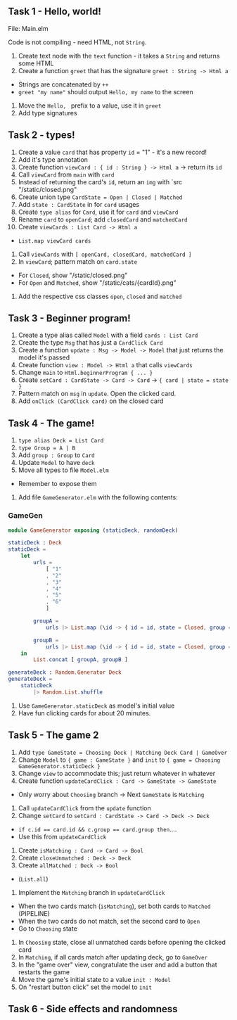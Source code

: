 ## Task 1 - Hello, world!
File: Main.elm

Code is not compiling - need HTML, not `String`.
1. Create text node with the `text` function - it takes a `String` and returns some HTML
1. Create a function `greet` that has the signature `greet : String -> Html a`
  * Strings are concatenated by `++`
  * `greet "my name"` should output `Hello, my name` to the screen
1. Move the `Hello, ` prefix to a value, use it in `greet`
1. Add type signatures

## Task 2 - types!
1. Create a value `card` that has property `id` = "1" - it's a new record!
1. Add it's type annotation
1. Create function `viewCard : { id : String } -> Html a` -> return its `id`
1. Call `viewCard` from `main` with `card`
1. Instead of returning the card's `id`, return an `img` with `src "/static/closed.png"
1. Create union type `CardState = Open | Closed | Matched`
1. Add `state : CardState` in for `card` usages
1. Create `type alias` for `Card`, use it for `card` and `viewCard`
1. Rename `card` to `openCard`; add `closedCard` and `matchedCard`
1. Create `viewCards : List Card -> Html a`
  * `List.map viewCard cards`
1. Call `viewCards` with `[ openCard, closedCard, matchedCard ]`
1. In `viewCard`; pattern match on `card.state`
  * For `Closed`, show "/static/closed.png"
  * For `Open` and `Matched`, show "/static/cats/{cardId}.png"
1. Add the respective css classes `open`, `closed` and `matched`

## Task 3 - Beginner program!
1. Create a type alias called `Model` with a field `cards : List Card`
1. Create the type `Msg` that has just a `CardClick Card`
1. Create a function `update : Msg -> Model -> Model` that just returns the model it's passed
1. Create function `view : Model -> Html a` that calls `viewCards`
1. Change `main` to `Html.beginnerProgram { ... }`
1. Create `setCard : CardState -> Card -> Card` -> `{ card | state = state }`
1. Pattern match on `msg` in `update`. Open the clicked card.
1. Add `onClick (CardClick card)` on the closed card

## Task 4 - The game!
1. `type alias Deck = List Card`
1. `type Group = A | B`
1. Add `group : Group` to `Card`
1. Update `Model` to have `deck`
1. Move all types to file `Model.elm`
  * Remember to expose them
1. Add file `GameGenerator.elm` with the following contents:

### GameGen

```elm
module GameGenerator exposing (staticDeck, randomDeck)

staticDeck : Deck
staticDeck =
    let
        urls =
            [ "1"
            , "2"
            , "3"
            , "4"
            , "5"
            , "6"
            ]

        groupA =
            urls |> List.map (\id -> { id = id, state = Closed, group = A })

        groupB =
            urls |> List.map (\id -> { id = id, state = Closed, group = B })
    in
        List.concat [ groupA, groupB ]

generateDeck : Random.Generator Deck
generateDeck =
    staticDeck
        |> Random.List.shuffle
```

1. Use `GameGenerator.staticDeck` as model's initial value
1. Have fun clicking cards for about 20 minutes.

## Task 5 - The game 2
1. Add `type GameState = Choosing Deck | Matching Deck Card | GameOver`
1. Change `Model` to `{ game : GameState }` and `init` to `{ game = Choosing GameGenerator.staticDeck }`
1. Change `view` to accommodate this; just return whatever in whatever
1. Create function `updateCardClick : Card -> GameState -> GameState`
  * Only worry about `Choosing` branch -> Next `GameState` is `Matching`
1. Call `updateCardClick` from the `update` function
1. Change `setCard` to `setCard : CardState -> Card -> Deck -> Deck`
  * `if c.id == card.id && c.group == card.group then`....
  * Use this from `updateCardClick`
1. Create `isMatching : Card -> Card -> Bool`
1. Create `closeUnmatched : Deck -> Deck`
1. Create `allMatched : Deck -> Bool`
  * (`List.all`)
1. Implement the `Matching` branch in `updateCardClick`
  * When the two cards match (`isMatching`), set both cards to `Matched` (PIPELINE)
  * When the two cards do not match, set the second card to `Open`
  * Go to `Choosing` state
1. In `Choosing` state, close all unmatched cards before opening the clicked card
1. In `Matching`, if all cards match after updating deck, go to `GameOver`
1. In the "game over" view, congratulate the user and add a button that restarts the game
1. Move the game's initial state to a value `init : Model`
1. On "restart button click" set the model to `init`

## Task 6 - Side effects and randomness

